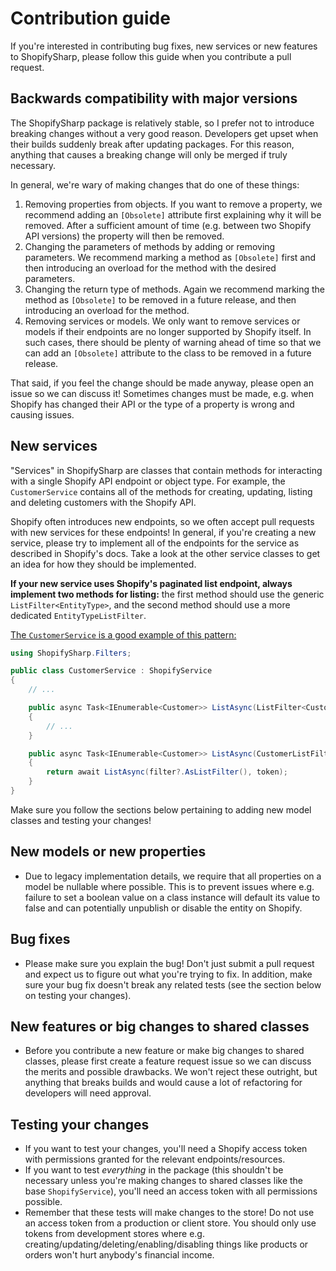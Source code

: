 # Contribution guide

If you're interested in contributing bug fixes, new services or new features to ShopifySharp, please follow this guide when you contribute a pull request. 

## Backwards compatibility with major versions

The ShopifySharp package is relatively stable, so I prefer not to introduce breaking changes without a very good reason. Developers get upset when their builds suddenly break after updating packages. For this reason, anything that causes a breaking change will only be merged if truly necessary.

In general, we're wary of making changes that do one of these things:

1. Removing properties from objects. If you want to remove a property, we recommend adding an `[Obsolete]` attribute first explaining why it will be removed. After a sufficient amount of time (e.g. between two Shopify API versions) the property will then be removed. 
2. Changing the parameters of methods by adding or removing parameters. We recommend marking a method as `[Obsolete]` first and then introducing an overload for the method with the desired parameters. 
3. Changing the return type of methods. Again we recommend marking the method as `[Obsolete]` to be removed in a future release, and then introducing an overload for the method. 
4. Removing services or models. We only want to remove services or models if their endpoints are no longer supported by Shopify itself. In such cases, there should be plenty of warning ahead of time so that we can add an `[Obsolete]` attribute to the class to be removed in a future release.

That said, if you feel the change should be made anyway, please open an issue so we can discuss it! Sometimes changes must be made, e.g. when Shopify has changed their API or the type of a property is wrong and causing issues.

## New services

"Services" in ShopifySharp are classes that contain methods for interacting with a single Shopify API endpoint or object type. For example, the `CustomerService` contains all of the methods for creating, updating, listing and deleting customers with the Shopify API. 

Shopify often introduces new endpoints, so we often accept pull requests with new services for these endpoints! In general, if you're creating a new service, please try to implement all of the endpoints for the service as described in Shopify's docs. Take a look at the other service classes to get an idea for how they should be implemented.

**If your new service uses Shopify's paginated list endpoint, always implement two methods for listing:** the first method should use the generic `ListFilter<EntityType>`, and the second method should use a more dedicated `EntityTypeListFilter`. 

[The `CustomerService` is a good example of this pattern:](https://github.com/nozzlegear/ShopifySharp/blob/d0e747abbf34e946f4b22a092fd47415ee974437/ShopifySharp/Services/Customer/CustomerService.cs#L34)

```cs
using ShopifySharp.Filters;

public class CustomerService : ShopifyService
{
    // ...

    public async Task<IEnumerable<Customer>> ListAsync(ListFilter<Customer>> filter = null, CancellationToken token = default)
    {
        // ...
    }

    public async Task<IEnumerable<Customer>> ListAsync(CustomerListFilter filter, CancellationToken token = default)
    {
        return await ListAsync(filter?.AsListFilter(), token);
    }
}
```

Make sure you follow the sections below pertaining to adding new model classes and testing your changes!

## New models or new properties

- Due to legacy implementation details, we require that all properties on a model be nullable where possible. This is to prevent issues where e.g. failure to set a boolean value on a class instance will default its value to false and can potentially unpublish or disable the entity on Shopify.

## Bug fixes

- Please make sure you explain the bug! Don't just submit a pull request and expect us to figure out what you're trying to fix. In addition, make sure your bug fix doesn't break any related tests (see the section below on testing your changes).

## New features or big changes to shared classes

- Before you contribute a new feature or make big changes to shared classes, please first create a feature request issue so we can discuss the merits and possible drawbacks. We won't reject these outright, but anything that breaks builds and would cause a lot of refactoring for developers will need approval.

## Testing your changes

- If you want to test your changes, you'll need a Shopify access token with permissions granted for the relevant endpoints/resources. 
- If you want to test _everything_ in the package (this shouldn't be necessary unless you're making changes to shared classes like the base `ShopifyService`), you'll need an access token with all permissions possible.
- Remember that these tests will make changes to the store! Do not use an access token from a production or client store. You should only use tokens from development stores where e.g. creating/updating/deleting/enabling/disabling things like products or orders won't hurt anybody's financial income. 

